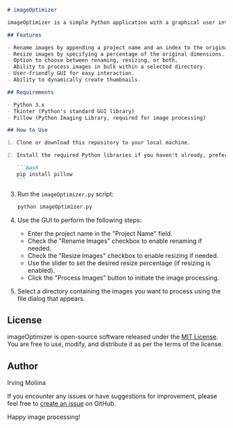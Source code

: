 ````markdown
# imageOptimizer

imageOptimizer is a simple Python application with a graphical user interface (GUI) that allows users to rename and/or resize a batch of images within a selected directory. This tool is especially useful for tasks like organizing and preparing images for various projects. I use it a lot during web design or making thumbnails.

## Features

- Rename images by appending a project name and an index to the original file names.
- Resize images by specifying a percentage of the original dimensions. Can Resize up to 125%.
- Option to choose between renaming, resizing, or both.
- Ability to process images in bulk within a selected directory.
- User-friendly GUI for easy interaction.
- Ability to dynamically create thumbnails.

## Requirements

- Python 3.x
- Tkinter (Python's standard GUI library)
- Pillow (Python Imaging Library, required for image processing)

## How to Use

1. Clone or download this repository to your local machine.

2. Install the required Python libraries if you haven't already, preferably in a virtual environment:

   ```bash
   pip install pillow
   ```
````

3. Run the `imageOptimizer.py` script:

   ```bash
   python imageOptimizer.py
   ```

4. Use the GUI to perform the following steps:

   - Enter the project name in the "Project Name" field.
   - Check the "Rename Images" checkbox to enable renaming if needed.
   - Check the "Resize Images" checkbox to enable resizing if needed.
   - Use the slider to set the desired resize percentage (if resizing is enabled).
   - Click the "Process Images" button to initiate the image processing.

5. Select a directory containing the images you want to process using the file dialog that appears.

## License

imageOptimizer is open-source software released under the [MIT License](LICENSE). You are free to use, modify, and distribute it as per the terms of the license.

## Author

Irving Moliina

If you encounter any issues or have suggestions for improvement, please feel free to [create an issue](https://github.com/irvMol/imageOptimizer/issues) on GitHub.

Happy image processing!

